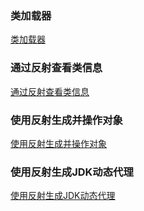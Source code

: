 ### 类加载器
[类加载器](https://github.com/ningbaoqi/Java/blob/master/README-load.md)
### 通过反射查看类信息
[通过反射查看类信息](https://github.com/ningbaoqi/Java/blob/master/README-f1.md)
### 使用反射生成并操作对象
[使用反射生成并操作对象](https://github.com/ningbaoqi/Java/blob/master/README-f2.md)
### 使用反射生成JDK动态代理
[使用反射生成JDK动态代理](https://github.com/ningbaoqi/Java/blob/master/README-f3.md)
